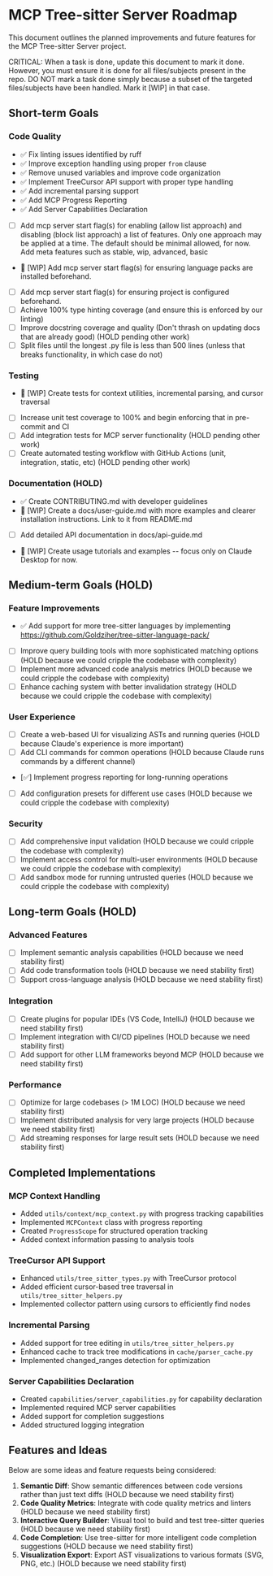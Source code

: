 # MCP Tree-sitter Server Roadmap

This document outlines the planned improvements and future features for the MCP Tree-sitter Server project.

CRITICAL: When a task is done, update this document to mark it done. However, you must ensure it is done for all files/subjects present in the repo. DO NOT mark a task done simply because a subset of the targeted files/subjects have been handled. Mark it [WIP] in that case.

## Short-term Goals

### Code Quality
- ✅ Fix linting issues identified by ruff
- ✅ Improve exception handling using proper `from` clause
- ✅ Remove unused variables and improve code organization
- ✅ Implement TreeCursor API support with proper type handling
- ✅ Add incremental parsing support
- ✅ Add MCP Progress Reporting
- ✅ Add Server Capabilities Declaration
- [ ] Add mcp server start flag(s) for enabling (allow list approach) and disabling (block list approach) a list of features. Only one approach may be applied at a time. The default should be minimal allowed, for now. Add meta features such as stable, wip, advanced, basic
- 🔄 [WIP] Add mcp server start flag(s) for ensuring language packs are installed beforehand.
- [ ] Add mcp server start flag(s) for ensuring project is configured beforehand.
- [ ] Achieve 100% type hinting coverage (and ensure this is enforced by our linting)
- [ ] Improve docstring coverage and quality (Don't thrash on updating docs that are already good) (HOLD pending other work)
- [ ] Split files until the longest .py file is less than 500 lines (unless that breaks functionality, in which case do not)

### Testing
- 🔄 [WIP] Create tests for context utilities, incremental parsing, and cursor traversal
- [ ] Increase unit test coverage to 100% and begin enforcing that in pre-commit and CI
- [ ] Add integration tests for MCP server functionality (HOLD pending other work)
- [ ] Create automated testing workflow with GitHub Actions (unit, integration, static, etc) (HOLD pending other work)

### Documentation (HOLD)
- ✅ Create CONTRIBUTING.md with developer guidelines
- 🔄 [WIP] Create a docs/user-guide.md with more examples and clearer installation instructions. Link to it from README.md
- [ ] Add detailed API documentation in docs/api-guide.md
- 🔄 [WIP] Create usage tutorials and examples -- focus only on Claude Desktop for now.

## Medium-term Goals (HOLD)

### Feature Improvements
- ✅ Add support for more tree-sitter languages by implementing https://github.com/Goldziher/tree-sitter-language-pack/
- [ ] Improve query building tools with more sophisticated matching options (HOLD because we could cripple the codebase with complexity)
- [ ] Implement more advanced code analysis metrics (HOLD because we could cripple the codebase with complexity)
- [ ] Enhance caching system with better invalidation strategy (HOLD because we could cripple the codebase with complexity)

### User Experience
- [ ] Create a web-based UI for visualizing ASTs and running queries (HOLD because Claude's experience is more important)
- [ ] Add CLI commands for common operations (HOLD because Claude runs commands by a different channel)
- [✅] Implement progress reporting for long-running operations
- [ ] Add configuration presets for different use cases (HOLD because we could cripple the codebase with complexity)

### Security
- [ ] Add comprehensive input validation (HOLD because we could cripple the codebase with complexity)
- [ ] Implement access control for multi-user environments (HOLD because we could cripple the codebase with complexity)
- [ ] Add sandbox mode for running untrusted queries (HOLD because we could cripple the codebase with complexity)

## Long-term Goals (HOLD)

### Advanced Features
- [ ] Implement semantic analysis capabilities (HOLD because we need stability first)
- [ ] Add code transformation tools (HOLD because we need stability first)
- [ ] Support cross-language analysis (HOLD because we need stability first)

### Integration
- [ ] Create plugins for popular IDEs (VS Code, IntelliJ) (HOLD because we need stability first)
- [ ] Implement integration with CI/CD pipelines (HOLD because we need stability first)
- [ ] Add support for other LLM frameworks beyond MCP (HOLD because we need stability first)

### Performance
- [ ] Optimize for large codebases (> 1M LOC) (HOLD because we need stability first)
- [ ] Implement distributed analysis for very large projects (HOLD because we need stability first)
- [ ] Add streaming responses for large result sets (HOLD because we need stability first)

## Completed Implementations

### MCP Context Handling
- Added `utils/context/mcp_context.py` with progress tracking capabilities
- Implemented `MCPContext` class with progress reporting
- Created `ProgressScope` for structured operation tracking
- Added context information passing to analysis tools

### TreeCursor API Support
- Enhanced `utils/tree_sitter_types.py` with TreeCursor protocol
- Added efficient cursor-based tree traversal in `utils/tree_sitter_helpers.py`
- Implemented collector pattern using cursors to efficiently find nodes

### Incremental Parsing
- Added support for tree editing in `utils/tree_sitter_helpers.py`
- Enhanced cache to track tree modifications in `cache/parser_cache.py`
- Implemented changed_ranges detection for optimization

### Server Capabilities Declaration
- Created `capabilities/server_capabilities.py` for capability declaration
- Implemented required MCP server capabilities
- Added support for completion suggestions
- Added structured logging integration

## Features and Ideas

Below are some ideas and feature requests being considered:

1. **Semantic Diff**: Show semantic differences between code versions rather than just text diffs (HOLD because we need stability first)
2. **Code Quality Metrics**: Integrate with code quality metrics and linters (HOLD because we need stability first)
3. **Interactive Query Builder**: Visual tool to build and test tree-sitter queries (HOLD because we need stability first)
4. **Code Completion**: Use tree-sitter for more intelligent code completion suggestions (HOLD because we need stability first)
5. **Visualization Export**: Export AST visualizations to various formats (SVG, PNG, etc.) (HOLD because we need stability first)

